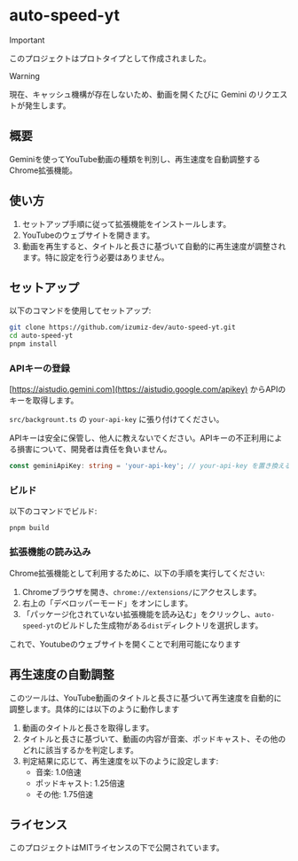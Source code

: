 # auto-speed-yt

> [!IMPORTANT]  
> このプロジェクトはプロトタイプとして作成されました。

> [!WARNING]  
> 現在、キャッシュ機構が存在しないため、動画を開くたびに Gemini のリクエストが発生します。

## 概要

Geminiを使ってYouTube動画の種類を判別し、再生速度を自動調整するChrome拡張機能。

## 使い方

1. セットアップ手順に従って拡張機能をインストールします。
2. YouTubeのウェブサイトを開きます。
3. 動画を再生すると、タイトルと長さに基づいて自動的に再生速度が調整されます。特に設定を行う必要はありません。

## セットアップ

以下のコマンドを使用してセットアップ:

```bash
git clone https://github.com/izumiz-dev/auto-speed-yt.git
cd auto-speed-yt
pnpm install
```

### APIキーの登録

[https://aistudio.gemini.com](https://aistudio.google.com/apikey) からAPIのキーを取得します。

`src/backgrount.ts` の `your-api-key` に張り付けてください。

APIキーは安全に保管し、他人に教えないでください。APIキーの不正利用による損害について、開発者は責任を負いません。

```ts
const geminiApiKey: string = 'your-api-key'; // your-api-key を置き換える
```

### ビルド

以下のコマンドでビルド:

```
pnpm build
```

### 拡張機能の読み込み

Chrome拡張機能として利用するために、以下の手順を実行してください:

1. Chromeブラウザを開き、`chrome://extensions/`にアクセスします。
2. 右上の「デベロッパーモード」をオンにします。
3. 「パッケージ化されていない拡張機能を読み込む」をクリックし、`auto-speed-yt`のビルドした生成物がある`dist`ディレクトリを選択します。

これで、Youtubeのウェブサイトを開くことで利用可能になります


## 再生速度の自動調整

このツールは、YouTube動画のタイトルと長さに基づいて再生速度を自動的に調整します。具体的には以下のように動作します

1. 動画のタイトルと長さを取得します。
2. タイトルと長さに基づいて、動画の内容が音楽、ポッドキャスト、その他のどれに該当するかを判定します。
3. 判定結果に応じて、再生速度を以下のように設定します:
   - 音楽: 1.0倍速
   - ポッドキャスト: 1.25倍速
   - その他: 1.75倍速

## ライセンス
このプロジェクトはMITライセンスの下で公開されています。
